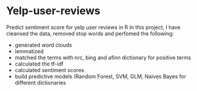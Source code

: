 # Yelp-user-reviews
Predict sentiment score for yelp user reviews in R
In this project, I have cleansed the data, removed stop words and perfomed the following: 
  - generated word clouds 
  - lemmatized
  - matched the terms with nrc, bing and afinn dictionary for positive terms 
  - calculated the tf-idf 
  - calculated sentiment scores 
  - build predictive models (Random Forest, SVM, GLM, Naives Bayes for different dictionaries 
